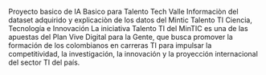 Proyecto basico de IA Basico para Talento Tech Valle
Informaciòn del dataset adquirido y explicaciòn de los datos del Mintic Talento TI Ciencia, Tecnología e Innovación La iniciativa Talento TI del MinTIC es una de las apuestas del Plan Vive Digital para la Gente, que busca promover la formación de los colombianos en carreras TI para impulsar la competitividad, la investigación, la innovación y la proyección internacional del sector TI del país.
